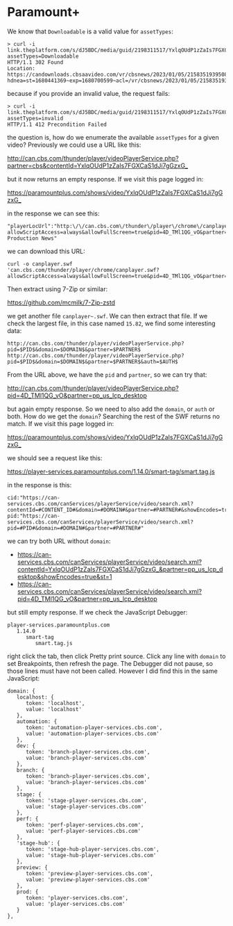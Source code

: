 # Paramount+

We know that `Downloadable` is a valid value for `assetTypes`:

~~~
> curl -i link.theplatform.com/s/dJ5BDC/media/guid/2198311517/YxlqOUdP1zZaIs7FGXCaS1dJi7gGzxG_?assetTypes=Downloadable
HTTP/1.1 302 Found
Location: https://candownloads.cbsaavideo.com/vr/cbsnews/2023/01/05/2158351939508/0115_60minutes_full_1_1627388_5192.mp4?hdnea=st=1680441369~exp=1680700599~acl=/vr/cbsnews/2023/01/05/2158351939508/0115_60minutes_full_1_1627388_5192.mp4*~hmac=e2b1f173121395635d0e236efee7d78cfbf1d2f41c1264080250f4b42a30dd8b
~~~

because if you provide an invalid value, the request fails:

~~~
> curl -i link.theplatform.com/s/dJ5BDC/media/guid/2198311517/YxlqOUdP1zZaIs7FGXCaS1dJi7gGzxG_?assetTypes=invalid
HTTP/1.1 412 Precondition Failed
~~~

the question is, how do we enumerate the available `assetTypes` for a given
video? Previously we could use a URL like this:

<http://can.cbs.com/thunder/player/videoPlayerService.php?partner=cbs&contentId=YxlqOUdP1zZaIs7FGXCaS1dJi7gGzxG_>

but it now returns an empty response. If we visit this page logged in:

<https://paramountplus.com/shows/video/YxlqOUdP1zZaIs7FGXCaS1dJi7gGzxG_>

in the response we can see this:

~~~
"playerLocUrl":"http:\/\/can.cbs.com\/thunder\/player\/chrome\/canplayer.swf?allowScriptAccess=always&allowFullScreen=true&pid=4D_TMl1QG_vO&partner=pp_us_lcp_desktop&autoPlayVid=false&owner=CBS Production News"
~~~

we can download this URL:

~~~
curl -o canplayer.swf 'can.cbs.com/thunder/player/chrome/canplayer.swf?allowScriptAccess=always&allowFullScreen=true&pid=4D_TMl1QG_vO&partner=pp_us_lcp_desktop&autoPlayVid=false&owner=CBS%20Production%20News'
~~~

Then extract using 7-Zip or similar:

https://github.com/mcmilk/7-Zip-zstd

we get another file `canplayer~.swf`. We can then extract that file. If we check
the largest file, in this case named `15.82`, we find some interesting data:

~~~
http://can.cbs.com/thunder/player/videoPlayerService.php?pid=$PID$&domain=$DOMAIN$&partner=$PARTNER$
http://can.cbs.com/thunder/player/videoPlayerService.php?pid=$PID$&domain=$DOMAIN$&partner=$PARTNER$&auth=$AUTH$
~~~

From the URL above, we have the `pid` and `partner`, so we can try that:

<http://can.cbs.com/thunder/player/videoPlayerService.php?pid=4D_TMl1QG_vO&partner=pp_us_lcp_desktop>

but again empty response. So we need to also add the `domain`, or `auth` or both.
How do we get the `domain`? Searching the rest of the SWF returns no match. If
we visit this page logged in:

<https://paramountplus.com/shows/video/YxlqOUdP1zZaIs7FGXCaS1dJi7gGzxG_>

we should see a request like this:

https://player-services.paramountplus.com/1.14.0/smart-tag/smart.tag.js

in the response is this:

~~~
cid:"https://can-services.cbs.com/canServices/playerService/video/search.xml?contentId=#CONTENT_ID#&domain=#DOMAIN#&partner=#PARTNER#&showEncodes=true&st=1",
pid:"https://can-services.cbs.com/canServices/playerService/video/search.xml?pid=#PID#&domain=#DOMAIN#&partner=#PARTNER#"
~~~

we can try both URL without `domain`:

- <https://can-services.cbs.com/canServices/playerService/video/search.xml?contentId=YxlqOUdP1zZaIs7FGXCaS1dJi7gGzxG_&partner=pp_us_lcp_desktop&showEncodes=true&st=1>
- <https://can-services.cbs.com/canServices/playerService/video/search.xml?pid=4D_TMl1QG_vO&partner=pp_us_lcp_desktop>

but still empty response. If we check the JavaScript Debugger:

~~~
player-services.paramountplus.com
   1.14.0
      smart-tag
         smart.tag.js
~~~

right click the tab, then click Pretty print source. Click any line with `domain`
to set Breakpoints, then refresh the page. The Debugger did not pause, so those
lines must have not been called. However I did find this in the same JavaScript:

~~~
domain: {
   localhost: {
      token: 'localhost',
      value: 'localhost'
   },
   automation: {
      token: 'automation-player-services.cbs.com',
      value: 'automation-player-services.cbs.com'
   },
   dev: {
      token: 'branch-player-services.cbs.com',
      value: 'branch-player-services.cbs.com'
   },
   branch: {
      token: 'branch-player-services.cbs.com',
      value: 'branch-player-services.cbs.com'
   },
   stage: {
      token: 'stage-player-services.cbs.com',
      value: 'stage-player-services.cbs.com'
   },
   perf: {
      token: 'perf-player-services.cbs.com',
      value: 'perf-player-services.cbs.com'
   },
   'stage-hub': {
      token: 'stage-hub-player-services.cbs.com',
      value: 'stage-hub-player-services.cbs.com'
   },
   preview: {
      token: 'preview-player-services.cbs.com',
      value: 'preview-player-services.cbs.com'
   },
   prod: {
      token: 'player-services.cbs.com',
      value: 'player-services.cbs.com'
   }
},
~~~
